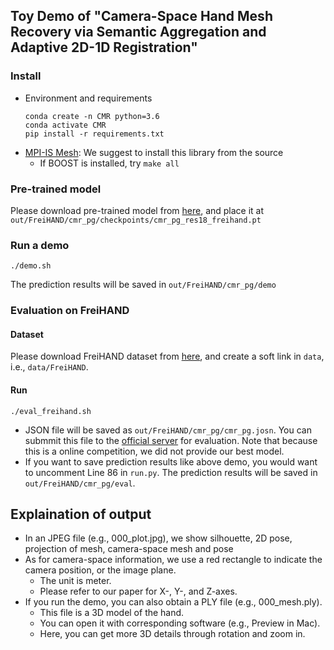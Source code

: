 ## Toy Demo of "Camera-Space Hand Mesh Recovery via Semantic Aggregation and Adaptive 2D-1D Registration"

### Install 
+ Environment and requirements
    ```
    conda create -n CMR python=3.6
    conda activate CMR
    pip install -r requirements.txt
    ```
+ [MPI-IS Mesh](https://github.com/MPI-IS/mesh): We suggest to install this library from the source
    + If BOOST is installed, try `make all`

### Pre-trained model
Please download pre-trained model from [here](https://drive.google.com/file/d/1Lfz2Tjo8opjCZbcmyIYhqQcGwhasIsvp/view?usp=sharing), and place it at `out/FreiHAND/cmr_pg/checkpoints/cmr_pg_res18_freihand.pt`

### Run a demo
```
./demo.sh
```
The prediction results will be saved in `out/FreiHAND/cmr_pg/demo` 

### Evaluation on FreiHAND
#### Dataset
Please download FreiHAND dataset from [here](https://lmb.informatik.uni-freiburg.de/projects/freihand/), and create a soft link in `data`, i.e., `data/FreiHAND`.
#### Run
```
./eval_freihand.sh
```
+ JSON file will be saved as `out/FreiHAND/cmr_pg/cmr_pg.josn`. You can submmit this file to the [official server](https://competitions.codalab.org/competitions/21238) for evaluation. Note that because this is a online competition, we did not provide our best model.
+ If you want to save prediction results like above demo, you would want to uncomment Line 86 in `run.py`. The prediction results will be saved in `out/FreiHAND/cmr_pg/eval`.

## Explaination of output
+ In an JPEG file (e.g., 000_plot.jpg), we show silhouette, 2D pose, projection of mesh, camera-space mesh and pose
+ As for camera-space information, we use a red rectangle to indicate the camera position, or the image plane.
    + The unit is meter.
    + Please refer to our paper for X-, Y-, and Z-axes.
+ If you run the demo, you can also obtain a PLY file (e.g., 000_mesh.ply). 
    + This file is a 3D model of the hand.
    + You can open it with corresponding software (e.g., Preview in Mac).
    + Here, you can get more 3D details through rotation and zoom in.
